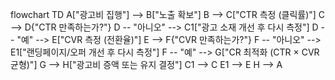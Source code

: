 flowchart TD
  A["광고비 집행"] --> B["노출 확보"]
  B --> C["CTR 측정 (클릭률)"]
  C --> D{"CTR 만족하는가?"}
  D -- "아니오" --> C1["광고 소재 개선 후 다시 측정"]
  D -- "예" --> E["CVR 측정 (전환율)"]
  E --> F{"CVR 만족하는가?"}
  F -- "아니오" --> E1["랜딩페이지/오퍼 개선 후 다시 측정"]
  F -- "예" --> G["CR 최적화 (CTR × CVR 균형)"]
  G --> H["광고비 증액 또는 유지 결정"]
  C1 --> C
  E1 --> E
  H --> A
